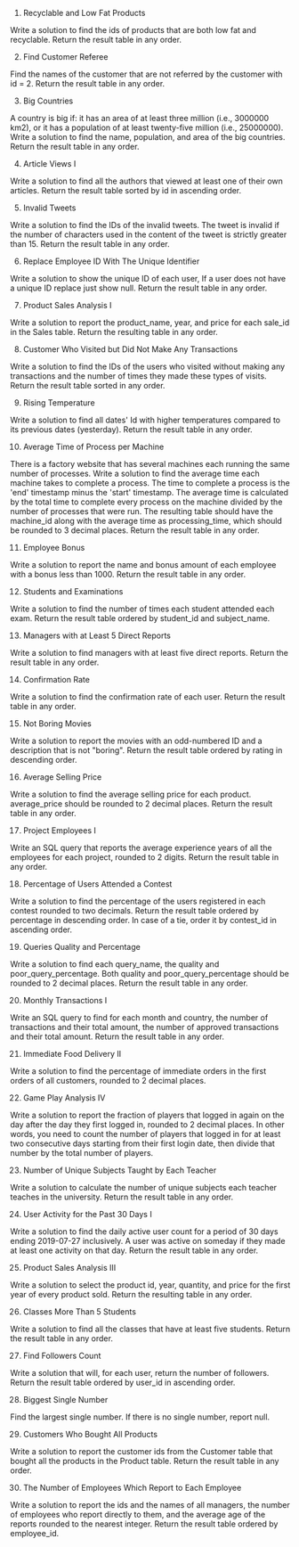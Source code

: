 1. Recyclable and Low Fat Products
   
Write a solution to find the ids of products that are both low fat and recyclable.
Return the result table in any order.

2. Find Customer Referee

Find the names of the customer that are not referred by the customer with id = 2.
Return the result table in any order.

3. Big Countries

A country is big if:
it has an area of at least three million (i.e., 3000000 km2), or
it has a population of at least twenty-five million (i.e., 25000000).
Write a solution to find the name, population, and area of the big countries.
Return the result table in any order.

4. Article Views I

Write a solution to find all the authors that viewed at least one of their own articles.
Return the result table sorted by id in ascending order.

5. Invalid Tweets

Write a solution to find the IDs of the invalid tweets. The tweet is invalid if the number of characters used in the content of the tweet is strictly greater than 15.
Return the result table in any order.

6. Replace Employee ID With The Unique Identifier

Write a solution to show the unique ID of each user, If a user does not have a unique ID replace just show null.
Return the result table in any order.

7. Product Sales Analysis I

Write a solution to report the product_name, year, and price for each sale_id in the Sales table.
Return the resulting table in any order.

8. Customer Who Visited but Did Not Make Any Transactions

Write a solution to find the IDs of the users who visited without making any transactions and the number of times they made these types of visits.
Return the result table sorted in any order.

9. Rising Temperature

Write a solution to find all dates' Id with higher temperatures compared to its previous dates (yesterday).
Return the result table in any order.

10. Average Time of Process per Machine

There is a factory website that has several machines each running the same number of processes. Write a solution to find the average time each machine takes to complete a process.
The time to complete a process is the 'end' timestamp minus the 'start' timestamp. The average time is calculated by the total time to complete every process on the machine divided by the number of processes that were run.
The resulting table should have the machine_id along with the average time as processing_time, which should be rounded to 3 decimal places.
Return the result table in any order.

11. Employee Bonus

Write a solution to report the name and bonus amount of each employee with a bonus less than 1000.
Return the result table in any order.

12. Students and Examinations 

Write a solution to find the number of times each student attended each exam.
Return the result table ordered by student_id and subject_name.

13. Managers with at Least 5 Direct Reports

Write a solution to find managers with at least five direct reports.
Return the result table in any order.

14. Confirmation Rate

Write a solution to find the confirmation rate of each user.
Return the result table in any order.

15. Not Boring Movies

Write a solution to report the movies with an odd-numbered ID and a description that is not "boring".
Return the result table ordered by rating in descending order.

16. Average Selling Price

Write a solution to find the average selling price for each product. average_price should be rounded to 2 decimal places.
Return the result table in any order.

17. Project Employees I

Write an SQL query that reports the average experience years of all the employees for each project, rounded to 2 digits.
Return the result table in any order.

18. Percentage of Users Attended a Contest

Write a solution to find the percentage of the users registered in each contest rounded to two decimals.
Return the result table ordered by percentage in descending order. In case of a tie, order it by contest_id in ascending order.

19. Queries Quality and Percentage

Write a solution to find each query_name, the quality and poor_query_percentage.
Both quality and poor_query_percentage should be rounded to 2 decimal places.
Return the result table in any order.

20. Monthly Transactions I

Write an SQL query to find for each month and country, the number of transactions and their total amount, the number of approved transactions and their total amount.
Return the result table in any order.

21. Immediate Food Delivery II
    
Write a solution to find the percentage of immediate orders in the first orders of all customers, rounded to 2 decimal places.

22. Game Play Analysis IV

Write a solution to report the fraction of players that logged in again on the day after the day they first logged in, rounded to 2 decimal places. In other words, you need to count the number of players that logged in for at least two consecutive days starting from their first login date, then divide that number by the total number of players.

23. Number of Unique Subjects Taught by Each Teacher

Write a solution to calculate the number of unique subjects each teacher teaches in the university.
Return the result table in any order.

24. User Activity for the Past 30 Days I

Write a solution to find the daily active user count for a period of 30 days ending 2019-07-27 inclusively. A user was active on someday if they made at least one activity on that day.
Return the result table in any order.

25. Product Sales Analysis III

Write a solution to select the product id, year, quantity, and price for the first year of every product sold.
Return the resulting table in any order.

26. Classes More Than 5 Students

Write a solution to find all the classes that have at least five students.
Return the result table in any order.

27. Find Followers Count

Write a solution that will, for each user, return the number of followers.
Return the result table ordered by user_id in ascending order.

28. Biggest Single Number

Find the largest single number. If there is no single number, report null.

29. Customers Who Bought All Products

Write a solution to report the customer ids from the Customer table that bought all the products in the Product table.
Return the result table in any order.

30. The Number of Employees Which Report to Each Employee

Write a solution to report the ids and the names of all managers, the number of employees who report directly to them, and the average age of the reports rounded to the nearest integer.
Return the result table ordered by employee_id.
